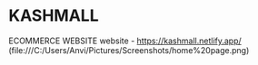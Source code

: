 # KASHMALL
ECOMMERCE WEBSITE
website - https://kashmall.netlify.app/
(file:///C:/Users/Anvi/Pictures/Screenshots/home%20page.png)
